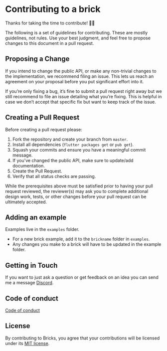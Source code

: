 # Contributing to a brick

Thanks for taking the time to contribute! 🧱🚀

The following is a set of guidelines for contributing.
These are mostly guidelines, not rules. Use your best judgment,
and feel free to propose changes to this document in a pull request.

## Proposing a Change

If you intend to change the public API, or make any non-trivial changes
to the implementation, we recommend filing an issue.
This lets us reach an agreement on your proposal before you put significant
effort into it.

If you’re only fixing a bug, it’s fine to submit a pull request right away
but we still recommend to file an issue detailing what you’re fixing.
This is helpful in case we don’t accept that specific fix but want to keep
track of the issue.

## Creating a Pull Request

Before creating a pull request please:

1. Fork the repository and create your branch from `master`.
1. Install all dependencies (`flutter packages get` or `pub get`).
1. Squash your commits and ensure you have a meaningful commit message.
1. If you've changed the public API, make sure to update/add documentation.
1. Create the Pull Request.
1. Verify that all status checks are passing.

While the prerequisites above must be satisfied prior to having your
pull request reviewed, the reviewer(s) may ask you to complete additional
design work, tests, or other changes before your pull request can be ultimately
accepted.

## Adding an example

Examples live in the `examples` folder.

- For a new brick example, add it to the `brickname` folder in `examples`.
- Any changes you make to a brick will have to be updated in the example folder.

## Getting in Touch

If you want to just ask a question or get feedback on an idea you can send me a message [Discord](https://www.discordapp.com/users/269162855255769089).

## Code of conduct

[Code of conduct](https://github.com/LukeMoody01/mason_bricks/tree/master/CODE_OF_CONDUCT.md)

## License

By contributing to Bricks, you agree that your contributions will be licensed
under its [MIT license](LICENSE).
